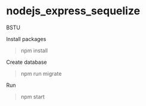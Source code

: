 # nodejs_express_sequelize
BSTU

Install packages
> npm install

Create database
> npm run migrate

Run
> npm start
